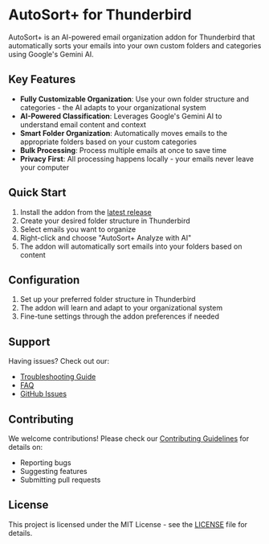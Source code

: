 # AutoSort+ for Thunderbird

AutoSort+ is an AI-powered email organization addon for Thunderbird that automatically sorts your emails into your own custom folders and categories using Google's Gemini AI.

## Key Features

- **Fully Customizable Organization**: Use your own folder structure and categories - the AI adapts to your organizational system
- **AI-Powered Classification**: Leverages Google's Gemini AI to understand email content and context
- **Smart Folder Organization**: Automatically moves emails to the appropriate folders based on your custom categories
- **Bulk Processing**: Process multiple emails at once to save time
- **Privacy First**: All processing happens locally - your emails never leave your computer

## Quick Start

1. Install the addon from the [latest release](https://github.com/Nigel1992/AutoSort-Plus/releases)
2. Create your desired folder structure in Thunderbird
3. Select emails you want to organize
4. Right-click and choose "AutoSort+ Analyze with AI"
5. The addon will automatically sort emails into your folders based on content

## Configuration

1. Set up your preferred folder structure in Thunderbird
2. The addon will learn and adapt to your organizational system
3. Fine-tune settings through the addon preferences if needed

## Support

Having issues? Check out our:
- [Troubleshooting Guide](docs/troubleshooting.md)
- [FAQ](docs/faq.md)
- [GitHub Issues](https://github.com/Nigel1992/AutoSort-Plus/issues)

## Contributing

We welcome contributions! Please check our [Contributing Guidelines](CONTRIBUTING.md) for details on:
- Reporting bugs
- Suggesting features
- Submitting pull requests

## License

This project is licensed under the MIT License - see the [LICENSE](LICENSE) file for details. 